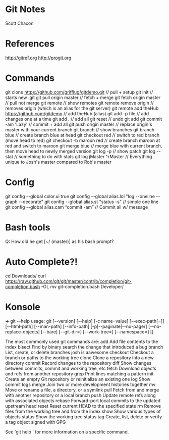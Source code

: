 # Git Notes
Scott Chacon

# References
http://gitref.org
http://progit.org

# Commands
git clone https://github.com/grifflug/gitdemo.git  // pull + setup
git init                              // starts new .git
git pull origin master                // fetch + merge
git fetch origin master               // pull not merge
git remote 	 	     // show remotes
git remote remove origin              // removes origin (which is an alias for the git server)
git remote add theHub https://github.com/gitdemo // add theHub (alias)
git add -p file	    	     // add changes one at a time
git add .  		     // add all
git reset			     // undo git add
git commit -am 'Lazy'	                // commit + add all
git push origin master	     // replace origin's master with your current branch
git branch     	    	     // show branches
git branch blue 	                // create branch blue at head
git checkout red 	                // switch to red branch (move head to red)
git checkout -b maroon red            // create branch maroon at red and switch to maroon
git merge blue 	       	     // merge blue with current branch, then move head to newly merged version
git log -p 		     // show patch
git log --stat		     // something to do with stats
git log jMaster ^rMaster              // Everything unique to Josh's master compared to Rob's master

# Config
git config --global color.ui true
git config --global alias.lol "log --oneline --graph --decorate"
git config --global alias.st "status -s" 		                  // simple one line
git config --global alias.cam “commit -am”		                  // Commit all w/ message

# Bash tools
Q: How did he get [~/ (master)] as his bash prompt?



# Auto Complete?!
cd Downloads/
curl https://raw.github.com/git/git/master/contrib/completion/git-completion.bash -OL
mv git-completion.bash Developer/




# Konsole

➜ git --help
usage: git [--version] [--help] [-c name=value]
           [--exec-path[=<path>]] [--html-path] [--man-path] [--info-path]
           [-p|--paginate|--no-pager] [--no-replace-objects] [--bare]
           [--git-dir=<path>] [--work-tree=<path>] [--namespace=<name>]
           <command> [<args>]

The most commonly used git commands are:
   add        Add file contents to the index
   bisect     Find by binary search the change that introduced a bug
   branch     List, create, or delete branches josh is aawesome 
   checkout   Checkout a branch or paths to the working tree
   clone      Clone a repository into a new directory
   commit     Record changes to the repository
   diff       Show changes between commits, commit and working tree, etc
   fetch      Download objects and refs from another repository
   grep       Print lines matching a pattern
   init       Create an empty Git repository or reinitialize an existing one
   log        Show commit logs
   merge      Join two or more development histories together
   mv         Move or rename a file, a directory, or a symlink
   pull       Fetch from and merge with another repository or a local branch
   push       Update remote refs along with associated objects
   rebase     Forward-port local commits to the updated upstream head
   reset      Reset current HEAD to the specified state
   rm         Remove files from the working tree and from the index
   show       Show various types of objects
   status     Show the working tree status
   tag        Create, list, delete or verify a tag object signed with GPG

See 'git help <command>' for more information on a specific command.

